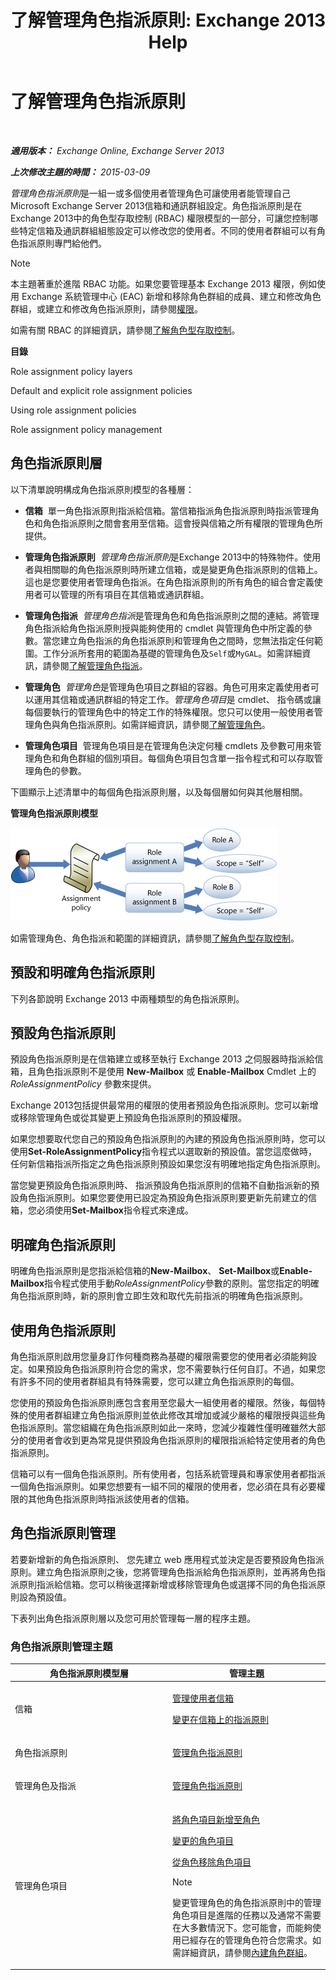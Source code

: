 ﻿---
title: '了解管理角色指派原則: Exchange 2013 Help'
TOCTitle: 了解管理角色指派原則
ms:assetid: 25913e43-326a-4371-90b5-021a35f100fe
ms:mtpsurl: https://technet.microsoft.com/zh-tw/library/Dd638100(v=EXCHG.150)
ms:contentKeyID: 50472839
ms.date: 05/21/2018
mtps_version: v=EXCHG.150
ms.translationtype: MT
---

# 了解管理角色指派原則

 

_**適用版本：** Exchange Online, Exchange Server 2013_

_**上次修改主題的時間：** 2015-03-09_

*管理角色指派原則*是一組一或多個使用者管理角色可讓使用者能管理自己 Microsoft Exchange Server 2013信箱和通訊群組設定。角色指派原則是在Exchange 2013中的角色型存取控制 (RBAC) 權限模型的一部分，可讓您控制哪些特定信箱及通訊群組組態設定可以修改您的使用者。不同的使用者群組可以有角色指派原則專門給他們。


> [!NOTE]  
> 本主題著重於進階 RBAC 功能。如果您要管理基本 Exchange 2013 權限，例如使用 Exchange 系統管理中心 (EAC) 新增和移除角色群組的成員、建立和修改角色群組，或建立和修改角色指派原則，請參閱<a href="permissions-exchange-2013-help.md">權限</a>。




如需有關 RBAC 的詳細資訊，請參閱[了解角色型存取控制](understanding-role-based-access-control-exchange-2013-help.md)。

**目錄**

Role assignment policy layers

Default and explicit role assignment policies

Using role assignment policies

Role assignment policy management

## 角色指派原則層

以下清單說明構成角色指派原則模型的各種層：

  - **信箱**  單一角色指派原則指派給信箱。當信箱指派角色指派原則時指派管理角色和角色指派原則之間會套用至信箱。這會授與信箱之所有權限的管理角色所提供。

  - **管理角色指派原則**  *管理角色指派原則*是Exchange 2013中的特殊物件。使用者與相關聯的角色指派原則時所建立信箱，或是變更角色指派原則的信箱上。這也是您要使用者管理角色指派。在角色指派原則的所有角色的組合會定義使用者可以管理的所有項目在其信箱或通訊群組。

  - **管理角色指派**  *管理角色指派*是管理角色和角色指派原則之間的連結。將管理角色指派給角色指派原則授與能夠使用的 cmdlet 與管理角色中所定義的參數。當您建立角色指派的角色指派原則和管理角色之間時，您無法指定任何範圍。工作分派所套用的範圍為基礎的管理角色及`Self`或`MyGAL`。如需詳細資訊，請參閱[了解管理角色指派](understanding-management-role-assignments-exchange-2013-help.md)。

  - **管理角色**  *管理角色*是管理角色項目之群組的容器。角色可用來定義使用者可以運用其信箱或通訊群組的特定工作。*管理角色項目*是 cmdlet、 指令碼或讓每個要執行的管理角色中的特定工作的特殊權限。您只可以使用一般使用者管理角色與角色指派原則。如需詳細資訊，請參閱[了解管理角色](understanding-management-roles-exchange-2013-help.md)。

  - **管理角色項目**  管理角色項目是在管理角色決定何種 cmdlets 及參數可用來管理角色和角色群組的個別項目。每個角色項目包含單一指令程式和可以存取管理角色的參數。

下圖顯示上述清單中的每個角色指派原則層，以及每個層如何與其他層相關。

**管理角色指派原則模型**

![角色指派模型關係](images/Dd638100.7f7c11ca-0d61-464d-98a3-a9991ec811b5(EXCHG.150).jpg "角色指派模型關係")

如需管理角色、角色指派和範圍的詳細資訊，請參閱[了解角色型存取控制](understanding-role-based-access-control-exchange-2013-help.md)。

## 預設和明確角色指派原則

下列各節說明 Exchange 2013 中兩種類型的角色指派原則。

## 預設角色指派原則

預設角色指派原則是在信箱建立或移至執行 Exchange 2013 之伺服器時指派給信箱，且角色指派原則不是使用 **New-Mailbox** 或 **Enable-Mailbox** Cmdlet 上的 *RoleAssignmentPolicy* 參數來提供。

Exchange 2013包括提供最常用的權限的使用者預設角色指派原則。您可以新增或移除管理角色或從其變更上預設角色指派原則的預設權限。

如果您想要取代您自己的預設角色指派原則的內建的預設角色指派原則時，您可以使用**Set-RoleAssignmentPolicy**指令程式以選取新的預設值。當您這麼做時，任何新信箱指派所指定之角色指派原則預設如果您沒有明確地指定角色指派原則。

當您變更預設角色指派原則時、 指派預設角色指派原則的信箱不自動指派新的預設角色指派原則。如果您要使用已設定為預設角色指派原則要更新先前建立的信箱，您必須使用**Set-Mailbox**指令程式來達成。

## 明確角色指派原則

明確角色指派原則是您指派給信箱的**New-Mailbox**、 **Set-Mailbox**或**Enable-Mailbox**指令程式使用手動*RoleAssignmentPolicy*參數的原則。當您指定的明確角色指派原則時，新的原則會立即生效和取代先前指派的明確角色指派原則。

## 使用角色指派原則

角色指派原則啟用您量身訂作何種商務為基礎的權限需要您的使用者必須能夠設定。如果預設角色指派原則符合您的需求，您不需要執行任何自訂。不過，如果您有許多不同的使用者群組具有特殊需要，您可以建立角色指派原則的每個。

您使用的預設角色指派原則應包含套用至您最大一組使用者的權限。然後，每個特殊的使用者群組建立角色指派原則並依此修改其增加或減少嚴格的權限授與這些角色指派原則。當您組織在角色指派原則如此一來時，您減少複雜性僅明確雖然大部分的使用者會收到更為常見提供預設角色指派原則的權限指派給特定使用者的角色指派原則。

信箱可以有一個角色指派原則。所有使用者，包括系統管理員和專家使用者都指派一個角色指派原則。如果您想要有一組不同的權限的使用者，您必須在具有必要權限的其他角色指派原則時指派該使用者的信箱。

## 角色指派原則管理

若要新增新的角色指派原則、 您先建立 web 應用程式並決定是否要預設角色指派原則。建立角色指派原則之後，您將管理角色指派給角色指派原則，並再將角色指派原則指派給信箱。您可以稍後選擇新增或移除管理角色或選擇不同的角色指派原則設為預設值。

下表列出角色指派原則層以及您可用於管理每一層的程序主題。

### 角色指派原則管理主題

<table>
<colgroup>
<col style="width: 50%" />
<col style="width: 50%" />
</colgroup>
<thead>
<tr class="header">
<th>角色指派原則模型層</th>
<th>管理主題</th>
</tr>
</thead>
<tbody>
<tr class="odd">
<td><p>信箱</p></td>
<td><p><a href="manage-user-mailboxes-exchange-2013-help.md">管理使用者信箱</a></p>
<p><a href="change-the-assignment-policy-on-a-mailbox-exchange-2013-help.md">變更在信箱上的指派原則</a></p></td>
</tr>
<tr class="even">
<td><p>角色指派原則</p></td>
<td><p><a href="manage-role-assignment-policies-exchange-2013-help.md">管理角色指派原則</a></p>
<p></p></td>
</tr>
<tr class="odd">
<td><p>管理角色及指派</p></td>
<td><p><a href="manage-role-assignment-policies-exchange-2013-help.md">管理角色指派原則</a></p>
<p></p></td>
</tr>
<tr class="even">
<td><p>管理角色項目</p></td>
<td><p><a href="add-a-role-entry-to-a-role-exchange-2013-help.md">將角色項目新增至角色</a></p>
<p><a href="change-a-role-entry-exchange-2013-help.md">變更的角色項目</a></p>
<p><a href="remove-a-role-entry-from-a-role-exchange-2013-help.md">從角色移除角色項目</a></p>

> [!NOTE]  
> 變更管理角色的角色指派原則中的管理角色項目是進階的任務以及通常不需要在大多數情況下。您可能會，而能夠使用已經存在的管理角色符合您需求。如需詳細資訊，請參閱<a href="built-in-role-groups-exchange-2013-help.md">內建角色群組</a>。



</td>
</tr>
</tbody>
</table>

